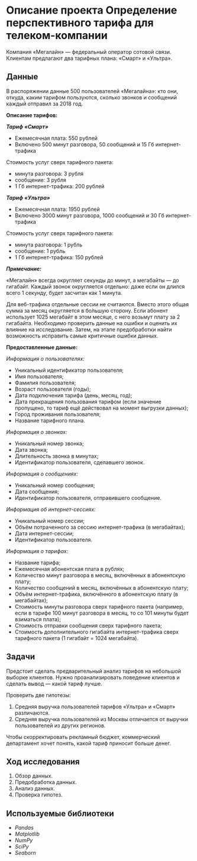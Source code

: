 # Описание проекта Определение перспективного тарифа для телеком-компании
Компания «Мегалайн» — федеральный оператор сотовой связи. Клиентам предлагают два тарифных плана: «Смарт» и «Ультра».

## Данные

В распоряжении данные 500 пользователей «Мегалайна»: кто они, откуда, каким тарифом пользуются, сколько звонков и сообщений каждый отправил за 2018 год.

**Описание тарифов:**

***Тариф «Смарт»***
* Ежемесячная плата: 550 рублей
* Включено 500 минут разговора, 50 сообщений и 15 Гб интернет-трафика

Стоимость услуг сверх тарифного пакета:
* минута разговора: 3 рубля
* сообщение: 3 рубля
* 1 Гб интернет-трафика: 200 рублей

***Тариф «Ультра»***
* Ежемесячная плата: 1950 рублей
* Включено 3000 минут разговора, 1000 сообщений и 30 Гб интернет-трафика

Стоимость услуг сверх тарифного пакета:
* минута разговора: 1 рубль
* сообщение: 1 рубль
* 1 Гб интернет-трафика: 150 рублей

***Примечание:***

«Мегалайн» всегда округляет секунды до минут, а мегабайты — до гигабайт. Каждый звонок округляется отдельно: даже если он длился всего 1 секунду, будет засчитан как 1 минута.

Для веб-трафика отдельные сессии не считаются. Вместо этого общая сумма за месяц округляется в бо́льшую сторону. Если абонент использует 1025 мегабайт в этом месяце, с него возьмут плату за 2 гигабайта.
Необходимо проверить данные на ошибки и оценить их влияние на исследование. Затем, на этапе предобработки найти возможность исправить самые критичные ошибки данных.

**Предоставленные данные:**

*Информация о пользователях:*
* Уникальный идентификатор пользователя;
* Имя пользователя;
* Фамилия пользователя;
* Возраст пользователя (годы);
* Дата подключения тарифа (день, месяц, год);
* Дата прекращения пользования тарифом (если значение пропущено, то тариф ещё действовал на момент выгрузки данных);
* Город проживания пользователя;
* Название тарифного плана.

*Информация о звонках:*
* Уникальный номер звонка;
* Дата звонка;
* Длительность звонка в минутах;
* Идентификатор пользователя, сделавшего звонок.

*Информация о сообщениях:*
* Уникальный номер сообщения;
* Дата сообщения;
* Идентификатор пользователя, отправившего сообщение.

*Информация об интернет-сессиях:*
* Уникальный номер сессии;
* Объём потраченного за сессию интернет-трафика (в мегабайтах);
* Дата интернет-сессии;
* Идентификатор пользователя.

*Информация о тарифах:*
* Название тарифа;
* Ежемесячная абонентская плата в рублях;
* Количество минут разговора в месяц, включённых в абонентскую плату;
* Количество сообщений в месяц, включённых в абонентскую плату;
* Объём интернет-трафика, включённого в абонентскую плату (в мегабайтах);
* Стоимость минуты разговора сверх тарифного пакета (например, если в тарифе 100 минут разговора в месяц, то со 101 минуты будет взиматься плата);
* Стоимость отправки сообщения сверх тарифного пакета;
* Стоимость дополнительного гигабайта интернет-трафика сверх тарифного пакета (1 гигабайт = 1024 мегабайта).

## Задачи

Предстоит сделать предварительный анализ тарифов на небольшой выборке клиентов. Нужно проанализировать поведение клиентов и сделать вывод — какой тариф лучше.

Проверить две гипотезы:
1. Средняя выручка пользователей тарифов «Ультра» и «Смарт» различаются.
2. Средняя выручка пользователей из Москвы отличается от выручки пользователей из других регионов.

Чтобы скорректировать рекламный бюджет, коммерческий департамент хочет понять, какой тариф приносит больше денег.

## Ход исследования

 1. Обзор данных.
 2. Предобработка данных.
 3. Анализ данных.
 4. Проверка гипотез.

## Используемые библиотеки
- *Pandas*
- *Matplotlib*
- *NumPy*
- *SciPy*
- *Seaborn*

